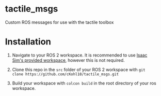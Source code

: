 # tactile_msgs
Custom ROS messages for use with the tactile toolbox

# Installation
1) Navigate to your ROS 2 workspace. It is recommended to use [Isaac Sim's provided workspace](https://github.com/isaac-sim/IsaacSim-ros_workspaces.git), however this is not required.

2) Clone this repo in the `src` folder of your ROS 2 workspace with `git clone https://github.com/cKohl10/tactile_msgs.git`

3) Build your workspace with `colcon build` in the root directory of your ros workspace.
